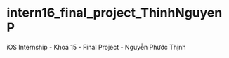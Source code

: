 # intern16_final_project_ThinhNguyenP
iOS Internship - Khoá 15 - Final Project - Nguyễn Phước Thịnh
